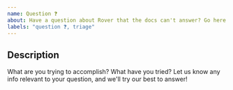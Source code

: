 ```yaml
---
name: Question ❓
about: Have a question about Rover that the docs can't answer? Go here! 
labels: "question ❓, triage"
---
```


<!--
  Useful Links:
  - Documentation: https://go.apollo.dev/r/docs

  Before opening a new issue, please search existing issues: https://github.com/apollographql/rover/issues
-->

## Description

What are you trying to accomplish? What have you tried? Let us know any info relevant to your question, and we'll try our best to answer!

